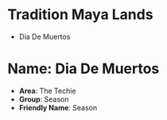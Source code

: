 # Tradition Maya Lands

- Dia De Muertos

# Name: Dia De Muertos

- __Area__: The Techie
- __Group__: Season
- __Friendly Name__: Season

